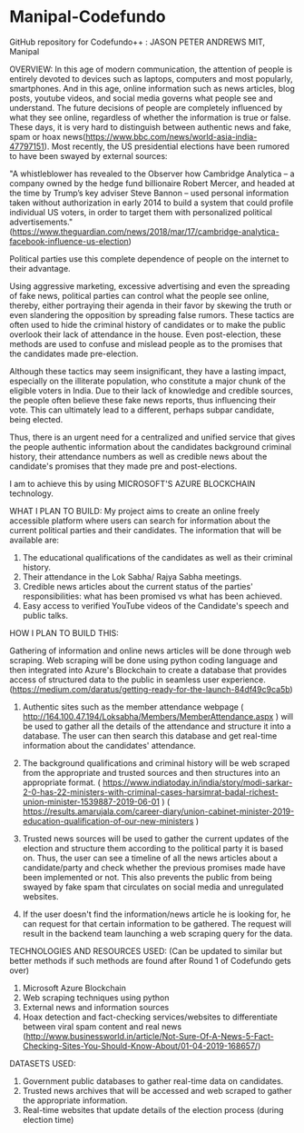 # Manipal-Codefundo
GitHub repository for Codefundo++ : JASON PETER ANDREWS
MIT, Manipal

OVERVIEW:
  In this age of modern communication, the attention of people is entirely devoted to devices such as laptops, computers and most popularly, smartphones. And in this age, online information such as news articles, blog posts, youtube videos, and social media governs what people see and understand. The future decisions of people are completely influenced by what they see online, regardless of whether the information is true or false. These days, it is very hard to distinguish between authentic news and fake, spam or hoax news(https://www.bbc.com/news/world-asia-india-47797151). Most recently, the US presidential elections have been rumored to have been swayed by external sources:
  
  "A whistleblower has revealed to the Observer how Cambridge Analytica – a company owned by the hedge fund billionaire Robert Mercer, and headed at the time by Trump’s key adviser Steve Bannon – used personal information taken without authorization in early 2014 to build a system that could profile individual US voters, in order to target them with personalized political advertisements." (https://www.theguardian.com/news/2018/mar/17/cambridge-analytica-facebook-influence-us-election)
  
  Political parties use this complete dependence of people on the internet to their advantage.

  Using aggressive marketing, excessive advertising and even the spreading of fake news, political parties can control what the people see online, thereby, either portraying their agenda in their favor by skewing the truth or even slandering the opposition by spreading false rumors. These tactics are often used to hide the criminal history of candidates or to make the public overlook their lack of attendance in the house. Even post-election, these methods are used to confuse and mislead people as to the promises that the candidates made pre-election.

  Although these tactics may seem insignificant, they have a lasting impact, especially on the illiterate population, who constitute a major chunk of the eligible voters in India. Due to their lack of knowledge and credible sources, the people often believe these fake news reports, thus influencing their vote. This can ultimately lead to a different, perhaps subpar candidate, being elected.

  Thus, there is an urgent need for a centralized and unified service that gives the people authentic information about the candidates background criminal history, their attendance numbers as well as credible news about the candidate's promises that they made pre and post-elections.
  
  I am to achieve this by using MICROSOFT'S AZURE BLOCKCHAIN technology.
  
  
WHAT I PLAN TO BUILD: 
  My project aims to create an online freely accessible platform where users can search for information about the current political parties and their candidates. The information that will be available are:
  1. The educational qualifications of the candidates as well as their criminal history.
  2. Their attendance in the Lok Sabha/ Rajya Sabha meetings.
  3. Credible news articles about the current status of the parties' responsibilities: what has been promised vs what has been achieved.
  4. Easy access to verified YouTube videos of the Candidate's speech and public talks.
  
  
 HOW I PLAN TO BUILD THIS:
 
Gathering of information and online news articles will be done through web scraping. Web scraping will be done using python coding language and then integrated into Azure's Blockchain to create a database that provides access of structured data to the public in seamless user experience. (https://medium.com/daratus/getting-ready-for-the-launch-84df49c9ca5b)

1. Authentic sites such as the member attendance webpage ( http://164.100.47.194/Loksabha/Members/MemberAttendance.aspx ) will be used to gather all the details of the attendance and structure it into a database. The user can then search this database and get real-time information about the candidates' attendance.

2. The background qualifications and criminal history will be web scraped from the appropriate and trusted sources and then structures into an appropriate format. 
( https://www.indiatoday.in/india/story/modi-sarkar-2-0-has-22-ministers-with-criminal-cases-harsimrat-badal-richest-union-minister-1539887-2019-06-01 ) 
( https://results.amarujala.com/career-diary/union-cabinet-minister-2019-education-qualification-of-our-new-ministers )

3. Trusted news sources will be used to gather the current updates of the election and structure them according to the political party it is based on. Thus, the user can see a timeline of all the news articles about a candidate/party and check whether the previous promises made have been implemented or not. This also prevents the public from being swayed by fake spam that circulates on social media and unregulated websites.

4. If the user doesn't find the information/news article he is looking for, he can request for that certain information to be gathered. The request will result in the backend team launching a web scraping query for the data.

TECHNOLOGIES AND RESOURCES USED: (Can be updated to similar but better methods if such methods are found after Round 1 of Codefundo gets over)
1. Microsoft Azure Blockchain
2. Web scraping techniques using python
3. External news and information sources
4. Hoax detection and fact-checking services/websites to differentiate between viral spam content and real news (http://www.businessworld.in/article/Not-Sure-Of-A-News-5-Fact-Checking-Sites-You-Should-Know-About/01-04-2019-168657/)

DATASETS USED:
1. Government public databases to gather real-time data on candidates.
2. Trusted news archives that will be accessed and web scraped to gather the appropriate information.
3. Real-time websites that update details of the election process (during election time)
